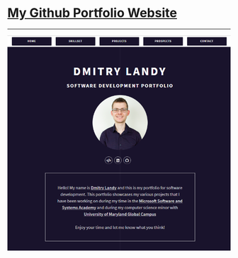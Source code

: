 # [My Github Portfolio Website](https://dmitrylandy.github.io/)
---
![IMG](https://github.com/DmitryLandy/DmitryLandy.github.io/blob/main/SnapshotPhoto.PNG "SnapShot")
